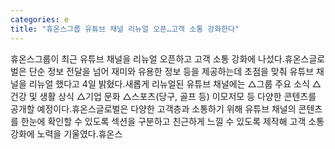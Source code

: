 ```yaml
---
categories: e
title: "휴온스그룹 유튜브 채널 리뉴얼 오픈…고객 소통 강화한다"
---
```

휴온스그룹이 최근 유튜브 채널을 리뉴얼 오픈하고 고객 소통 강화에 나섰다.휴온스글로벌은 단순 정보 전달을 넘어 재미와 유용한 정보 등을 제공하는데 초점을 맞춰 유튜브 채널을 리뉴얼 했다고 4일 밝혔다.새롭게 리뉴얼된 유튜브 채널에는 △그룹 주요 소식 △건강 및 생활 상식 △기업 문화 △스포츠(당구, 골프 등) 이모저모 등 다양한 콘텐츠를 공개할 예정이다.휴온스글로벌은 다양한 고객층과 소통하기 위해 유튜브 채널의 콘텐츠를 한눈에 확인할 수 있도록 섹션을 구분하고 친근하게 느낄 수 있도록 제작해 고객 소통 강화에 노력을 기울였다.휴온스